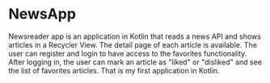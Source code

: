# NewsApp
Newsreader app is an application in Kotlin that reads a news API and shows articles in a Recycler View.
The detail page of each article is available. 
The user can register and login to have access to the favorites functionality.
After logging in, the user can mark an article as "liked" or "disliked" and see the list of favorites articles.
That is my first application in Kotlin.
